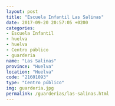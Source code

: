 ```yaml
---
layout: post
title: "Escuela Infantil Las Salinas"
date: 2017-09-20 20:57:05 +0200
categories:
- Escuela Infantil
- huelva
- huelva
- Centro público
- guarderia
name: "Las Salinas"
province: "Huelva"
location: "Huelva"
code: "21601093"
type: "Centro público"
img: guarderia.jpg
permalink: /guarderias/las-salinas.html
---
```

